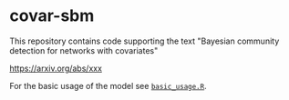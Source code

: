 # covar-sbm


This repository contains code supporting the text "Bayesian community detection for networks with covariates"

https://arxiv.org/abs/xxx

For the basic usage of the model see [`basic_usage.R`](https://github.com/aaamini/covar-sbm/blob/master/basic_usage.R).
